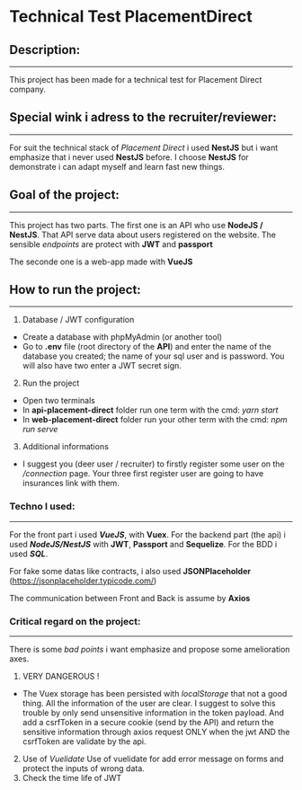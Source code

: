 # Technical Test PlacementDirect


## Description:

_______________________

This project has been made for a technical test for Placement Direct company.

## Special wink i adress to the recruiter/reviewer:

_______________________

For suit the technical stack of *Placement Direct* i used **NestJS** but i want emphasize that i never used **NestJS** before.
I choose **NestJS** for demonstrate i can adapt myself and learn fast new things.


## Goal of the project:

____________________

This project has two parts. The first one is an API who use **NodeJS / NestJS**.
That API serve data about users registered on the website. The sensible *endpoints* are protect with **JWT** and **passport**

The seconde one is a web-app made with **VueJS**


## How to run the project:

__________________________

1. Database / JWT configuration
  - Create a database with phpMyAdmin (or another tool)
  - Go to **.env** file (root directory of the **API**) and enter the name of the database you created; the name of your sql user and is password.
  You will also have two enter a JWT secret sign.

2. Run the project
  - Open two terminals
  - In **api-placement-direct** folder run one term with the cmd: *yarn start*
  - In **web-placement-direct** folder run your other term with the cmd: *npm run serve*

3. Additional informations
  - I suggest you (deer user / recruiter) to firstly register some user on the */connection* page. Your three first register user are going to have insurances link with them.

### Techno I used:

____________________

For the front part i used ***VueJS***, with **Vuex**.
For the backend part (the api) i used ***NodeJS/NestJS*** with **JWT**, **Passport** and **Sequelize**.
For the BDD i used ***SQL***.

For fake some datas like contracts, i also used **JSONPlaceholder** (https://jsonplaceholder.typicode.com/)

The communication between Front and Back is assume by **Axios**


### Critical regard on the project:

________________________

There is some *bad points* i want emphasize and propose some amelioration axes.

1. VERY DANGEROUS !
  - The Vuex storage has been persisted with *localStorage* that not a good thing. All the information of the user are clear.
  I suggest to solve this trouble by only send unsensitive information in the token payload.
  And add a csrfToken in a secure cookie (send by the API) and return the sensitive information through axios request ONLY when the jwt AND the csrfToken are validate by the api.
2. Use of *Vuelidate*
  Use of vuelidate for add error message on forms and protect the inputs of wrong data.
3. Check the time life of JWT
